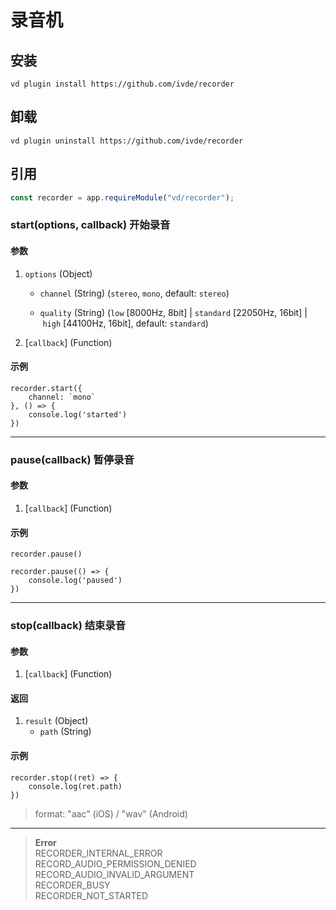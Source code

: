 # 录音机

## 安装

```shell script
vd plugin install https://github.com/ivde/recorder
```

## 卸载

```shell script
vd plugin uninstall https://github.com/ivde/recorder
```

## 引用

```js
const recorder = app.requireModule("vd/recorder");
```

### start(options, callback) 开始录音

#### 参数

1.  `options` (Object)
    *   `channel` (String) (`stereo`, `mono`, default: `stereo`)

    *   `quality` (String) (`low` [8000Hz, 8bit] | `standard` [22050Hz, 16bit] | `high` [44100Hz, 16bit], default: `standard`)

2.  [`callback`] (Function)

#### 示例

```
recorder.start({
    channel: `mono`
}, () => {
    console.log('started')
})
```

* * *

### pause(callback) 暂停录音

#### 参数

1.  [`callback`] (Function)

#### 示例

```
recorder.pause()
```

```
recorder.pause(() => {
    console.log('paused')
})
```

* * *

### stop(callback) 结束录音

#### 参数

1.  [`callback`] (Function)

#### 返回

1.  `result` (Object)
    *   `path` (String)

#### 示例

```
recorder.stop((ret) => {
    console.log(ret.path)
})
```

> format: "aac" (iOS) / "wav" (Android)

* * *

> **Error**<br/>
> RECORDER_INTERNAL_ERROR<br/>
> RECORD_AUDIO_PERMISSION_DENIED<br/>
> RECORD_AUDIO_INVALID_ARGUMENT<br/>
> RECORDER_BUSY<br/>
> RECORDER_NOT_STARTED
